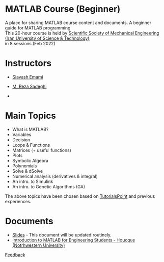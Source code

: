 # MATLAB Course (Beginner)
A place for sharing MATLAB course content and documents.
A beginner guide for MATLAB programming\
This 20-hour course is held by [Scientific Society of Mechanical Engineering (Iran University of Science & Technology)](https://t.me/iust_ssme)\
in 8 sessions.(Feb 2022)

# Instructors
- [Siavash Emami](https://siaemam.com/)
- [M. Reza Sadeghi](https://www.lambertmech.ir/)

- 
# Main Topics
- What is MATLAB?
- Variables
- Decision
- Loops & Functions
- Matrices (+ useful functions)
- Plots
- Symbolic Algebra
- Polynomials
- Solve & dSolve
- Numerical analysis (derivatives & integral)
- An intro. to Simulink
- An intro. to Genetic Algorithms (GA)

The above topics have been chosen based on [TutorialsPoint](https://www.tutorialspoint.com/matlab/index.htm) and previous experiences.

# Documents
- [Slides](https://docs.google.com/presentation/d/1kM5utFkiTXHGN7uQI49g-jfjunyUya0K627DAux5s7I/edit?usp=sharing) - This document will be updated routinely.
- [Introduction to MATLAB for Engineering Students - Houcque (Notrhwestern University)](https://www.mccormick.northwestern.edu/documents/students/undergraduate/introduction-to-matlab.pdf)

[Feedback](https://forms.gle/TPaV3FCgZZpKZxkRA)
